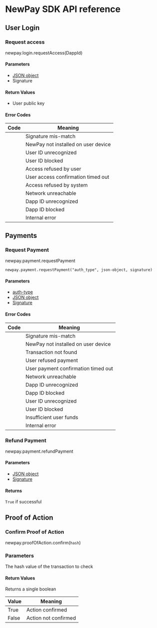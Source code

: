 # NewPay SDK API reference

## User Login

### Request access

newpay.login.requestAccess(DappId)

#### Parameters

* [JSON object](qr_login.md)
* Signature

#### Return Values

* User public key

#### Error Codes

| Code | Meaning                            |
| ---  | ---                                |
|      | Signature mis-match                 |
|      | NewPay not installed on user device |
|      | User ID unrecognized               |
|      | User ID blocked                    |
|      | Access refused by user             |
|      | User access confirmation timed out |
|      | Access refused by system           |
|      | Network unreachable                |
|      | Dapp ID unrecognized               |
|      | Dapp ID blocked                    |
|      | Internal error                      |


## Payments

### Request Payment

newpay.payment.requestPayment

```
newpay.payment.requestPayment("auth_type", json-object, signature)
```

#### Parameters

* [auth-type](auth-type.md)
* [JSON object](qr_payment.md)
* [Signature](signature.md)

#### Error Codes

| Code | Meaning                             |
| ---  | ---                                 |
|      | Signature mis-match                 |
|      | NewPay not installed on user device |
|      | Transaction not found               |
|      | User refused payment                |
|      | User payment confirmation timed out |
|      | Network unreachable                 |
|      | Dapp ID unrecognized                |
|      | Dapp ID blocked                     |
|      | User ID unrecognized                |
|      | User ID blocked                     |
|      | Insufficient user funds             |
|      | Internal error                      |

### Refund Payment

newpay.payment.refundPayment

#### Parameters

* [JSON object](qr_refund.md)
* [Signature](signature.md)

#### Returns

```True``` if successful

## Proof of Action

### Confirm Proof of Action

newpay.proofOfAction.confirm(```hash```)

### Parameters

The hash value of the transaction to check

#### Return Values

Returns a single boolean

| Value | Meaning              |
| ---   | ---                  |
| True  | Action confirmed     |
| False | Action not confirmed |

